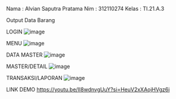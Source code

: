 Nama  : Alvian Saputra Pratama
Nim   : 312110274
Kelas : TI.21.A.3

Output Data Barang

LOGIN
![image](https://github.com/alviansaputrap/projectuas/assets/127611058/baebfced-bc88-41a5-b2de-e49882f4c215)

MENU
![image](https://github.com/alviansaputrap/projectuas/assets/127611058/78aa98ed-863c-49da-bd67-fed523c138c8)

DATA MASTER
![image](https://github.com/alviansaputrap/projectuas/assets/127611058/e4a827cd-3780-495a-b007-c0ff31abf93e)

MASTER/DETAIL
![image](https://github.com/alviansaputrap/projectuas/assets/127611058/521c0f2c-2a21-4415-9c99-bc374763353a)

TRANSAKSI/LAPORAN
![image](https://github.com/alviansaputrap/projectuas/assets/127611058/26b6ee50-d762-4148-bf68-239df4163359)


LINK DEMO
https://youtu.be/II8wdnvgUuY?si=HeuV2xXAojHVgz6i

